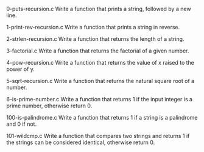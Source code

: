 0-puts-recursion.c
Write a function that prints a string, followed by a new line.

1-print-rev-recursion.c
Write a function that prints a string in reverse.

2-strlen-recursion.c
Write a function that returns the length of a string.

3-factorial.c
Write a function that returns the factorial of a given number.

4-pow-recursion.c
Write a function that returns the value of x raised to the power of y.

5-sqrt-recursion.c
Write a function that returns the natural square root of a number.

6-is-prime-number.c
Write a function that returns 1 if the input integer is a prime number, otherwise return 0.

100-is-palindrome.c
Write a function that returns 1 if a string is a palindrome and 0 if not.

101-wildcmp.c
Write a function that compares two strings and returns 1 if the strings can be considered identical, otherwise return 0.
